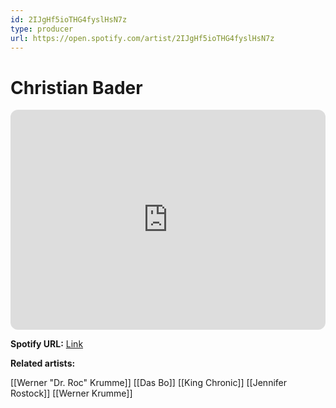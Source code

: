```yaml
---
id: 2IJgHf5ioTHG4fyslHsN7z
type: producer
url: https://open.spotify.com/artist/2IJgHf5ioTHG4fyslHsN7z
---
```

# Christian Bader

<iframe style="border-radius:12px" src="https://open.spotify.com/embed/artist/2IJgHf5ioTHG4fyslHsN7z" width="100%" height="352" frameBorder="0" allowfullscreen="" allow="autoplay; clipboard-write; encrypted-media; fullscreen; picture-in-picture" loading="lazy"></iframe>

**Spotify URL:** [Link](https://open.spotify.com/artist/2IJgHf5ioTHG4fyslHsN7z)

**Related artists:**

[[Werner "Dr. Roc" Krumme]]
[[Das Bo]]
[[King Chronic]]
[[Jennifer Rostock]]
[[Werner Krumme]]
